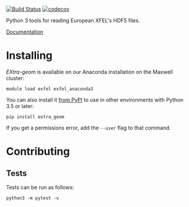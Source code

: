 [![Build Status](https://travis-ci.org/European-XFEL/EXtra-geom.svg?branch=master)](https://travis-ci.org/European-XFEL/EXtra-geom)
[![codecov](https://codecov.io/gh/European-XFEL/EXtra-geom/branch/master/graph/badge.svg)](https://codecov.io/gh/European-XFEL/EXtra-geom)

Python 3 tools for reading European XFEL's HDF5 files.

[Documentation](https://extra-geom.readthedocs.io/en/latest/)

Installing
==========

*EXtra-geom* is available on our Anaconda installation on the Maxwell cluster:

    module load exfel exfel_anaconda3

You can also install it [from PyPI](https://pypi.org/project/EXtra-geom/)
to use in other environments with Python 3.5 or later:

    pip install extra_geom

If you get a permissions error, add the `--user` flag to that command.


Contributing
===========

Tests
-----

Tests can be run as follows:

    python3 -m pytest -v
